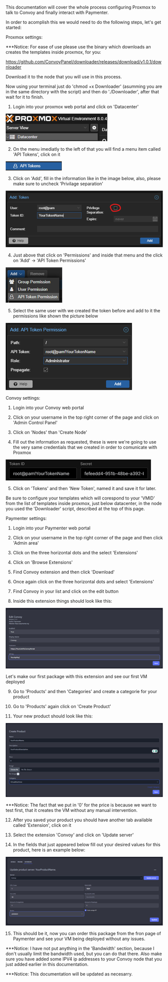 This documentation will cover the whole process configuring Proxmox to talk to Convoy and finally interact with Paymenter.


In order to acomplish this we would need to do the following steps, let's get started:

Proxmox settings:

***Notice: For ease of use please use the binary which downloads an creates the templates inside proxmox, for you:

https://github.com/ConvoyPanel/downloader/releases/download/v1.0.1/downloader

Download it to the node that you will use in this process.

Now using your terminal just do 'chmod +x Downloader' (asumming you are in the same directory with the script) and then do './Downloader', after that wait for it to finish.


1.  Login into your proxmox web portal and click on 'Datacenter'

![Alt text](datacenter.png)

2.  On the menu imediatly to the left of that you will find a menu item called 'API Tokens', click on it

![Alt text](APITokens.png)

3.  Click on 'Add', fill in the information like in the image below, also, please make sure to uncheck 'Privilage separation'

![Alt text](CreateToken.png)

4.  Just above that click on 'Permissions' and inside that menu and the click on 'Add' -> 'API Token Permissions'

![Alt text](APITokenPermissions.png)

5.  Select the same user with we created the token before and add to it the permissions like shown the picture below

![Alt text](tokenpermissions.png)


Convoy settings:

1.  Login into your Convoy web portal

2.  Click on your username in the top right corner of the page and click on 'Admin Control Panel'

3.  Click on 'Nodes' than 'Create Node'

4.  Fill out the information as requested, these is were we're going to use the very same credentials that we created in order to comunicate with Proxmox

![Alt text](convoy-node-token.png)

5.  Click on 'Tokens' and then 'New Token', named it and save it for later.

   Be sure to configure your templates which will corespond to your 'VMID' from the list of templates inside proxmox, just below datacenter, in the node you used the 'Downloader' script, described at the top of this page.

Paymenter settings:

1.  Login into your Paymenter web portal

2.  Click on your username in the top right corner of the page and then click 'Admin area'

3.  Click on the three horizontal dots and the select 'Extensions'

4.  Click on 'Browse Extensions'

5.  Find Convoy extension and then click 'Download'

6.  Once again click on the three horizontal dots and select 'Extensions'

7.  Find Convoy in your list and click on the edit button

8.  Inside this extension things should look like this:

![Alt text](PaymenterExtensionSettings.png)

  Let's make our first package with this extension and see our first VM deployed

9.  Go to 'Products' and then 'Categories' and create a categorie for your product

10. Go to 'Products' again click on 'Create Product'

11. Your new product should look like this:

![Alt text](VMProducts1.png)

***Notice: The fact that we put in '0' for the price is because we want to test first, that it creates the VM without any manual intervention.

12. After you saved your product you should have another tab available called 'Extension', click on it

13. Select the extension 'Convoy' and click on 'Update server'

14. In the fields that just appeared below fill out your desired values for this product, here is an example below:

![Alt text](ConvoyProductSettings.png)

15. This should be it, now you can order this package from the fron page of Paymenter and see your VM being deployed without any issues.

***Notice: I have not put anything in the 'Bandwidth' section, because I don't usually limit the bandwidth used, but you can do that there. Also make sure you have added some IPV4 ip addresses to your Convoy node that you just added earlier in this documentation.

***Notice: This documentation will be updated as necesarry.

